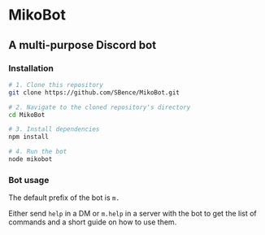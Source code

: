 # MikoBot
## A multi-purpose Discord bot

### Installation

```sh
# 1. Clone this repository
git clone https://github.com/SBence/MikoBot.git

# 2. Navigate to the cloned repository's directory
cd MikoBot

# 3. Install dependencies
npm install

# 4. Run the bot
node mikobot
```

### Bot usage

The default prefix of the bot is `m.`

Either send `help` in a DM or `m.help` in a server with the bot to get the list of commands and a short guide on how to use them.
